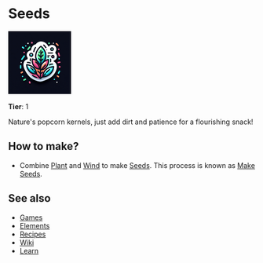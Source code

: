 # Seeds

![](../images/item.seeds.png)

**Tier**: 1

Nature's popcorn kernels, just add dirt and patience for a flourishing snack!

## How to make?

* Combine [Plant](/wiki/elements/plant) and [Wind](/wiki/elements/wind) to make [Seeds](/wiki/elements/seeds). This process is known as [Make Seeds](/wiki/recipes/make-seeds).

## See also

* [Games](/wiki/games)
* [Elements](/wiki/elements)
* [Recipes](/wiki/recipes)
* [Wiki](/wiki/index)
* [Learn](/learn/index)